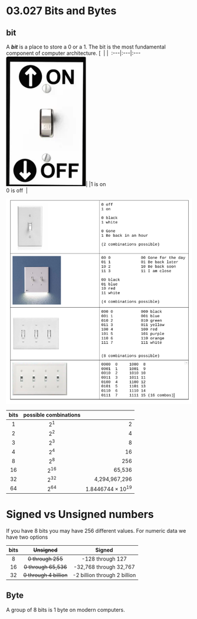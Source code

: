 # 03.027 Bits and Bytes

## bit

A ***bit*** is a place to store a 0 or a 1.  The bit is the most fundamental component of computer architecture.
[
&nbsp;|&nbsp;|&nbsp;
:---|:---|:---
 ![Light Switch](images/lightSwitch.png)|&nbsp;|1 is on<br>0 is off
&nbsp;| &nbsp;

![Bit groups](images/bit_combinations.png)


bits|possible combinations|&nbsp;
:---:|:---:|---:| 
1| $2^1$ | 2
2| $2^2$ | 4
3| $2^3$ | 8
4| $2^4$ | 16
8| $2^8$ | 256
16| $2^{16}$ | 65,536
32| $2^{32}$ | 4,294,967,296
64| $2^{64}$ | $1.8446744 \times 10^{19}$

# Signed vs Unsigned numbers

If you have 8 bits you may have 256 different values.  For numeric data we have two options

bits|~~Unsigned~~|Signed
:---:|:---:|:---:
8| ~~0 through 255~~|-128 through 127
16| ~~0 through 65,536~~|-32,768 through 32,767
32|~~0 through 4 billion~~|-2 billion through 2 billion

## Byte 

A group of 8 bits is 1 byte on modern computers.